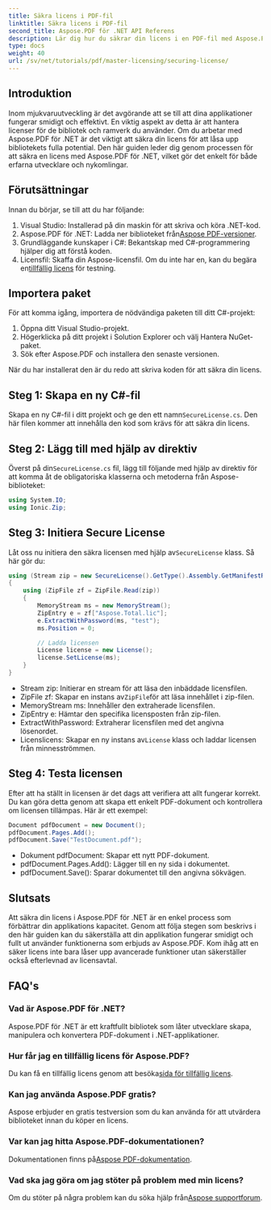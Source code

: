 ```yaml
---
title: Säkra licens i PDF-fil
linktitle: Säkra licens i PDF-fil
second_title: Aspose.PDF för .NET API Referens
description: Lär dig hur du säkrar din licens i en PDF-fil med Aspose.PDF för .NET med denna detaljerade, steg-för-steg-guide. Lås upp avancerade funktioner, säkerställ efterlevnad.
type: docs
weight: 40
url: /sv/net/tutorials/pdf/master-licensing/securing-license/
---
```

## Introduktion

Inom mjukvaruutveckling är det avgörande att se till att dina applikationer fungerar smidigt och effektivt. En viktig aspekt av detta är att hantera licenser för de bibliotek och ramverk du använder. Om du arbetar med Aspose.PDF för .NET är det viktigt att säkra din licens för att låsa upp bibliotekets fulla potential. Den här guiden leder dig genom processen för att säkra en licens med Aspose.PDF för .NET, vilket gör det enkelt för både erfarna utvecklare och nykomlingar.

## Förutsättningar

Innan du börjar, se till att du har följande:

1. Visual Studio: Installerad på din maskin för att skriva och köra .NET-kod.
2.  Aspose.PDF för .NET: Ladda ner biblioteket från[Aspose PDF-versioner](https://releases.aspose.com/pdf/net/).
3. Grundläggande kunskaper i C#: Bekantskap med C#-programmering hjälper dig att förstå koden.
4. Licensfil: Skaffa din Aspose-licensfil. Om du inte har en, kan du begära en[tillfällig licens](https://purchase.aspose.com/temporary-license/) för testning.

## Importera paket

För att komma igång, importera de nödvändiga paketen till ditt C#-projekt:

1. Öppna ditt Visual Studio-projekt.
2. Högerklicka på ditt projekt i Solution Explorer och välj Hantera NuGet-paket.
3. Sök efter Aspose.PDF och installera den senaste versionen.

När du har installerat den är du redo att skriva koden för att säkra din licens.

## Steg 1: Skapa en ny C#-fil

 Skapa en ny C#-fil i ditt projekt och ge den ett namn`SecureLicense.cs`. Den här filen kommer att innehålla den kod som krävs för att säkra din licens.

## Steg 2: Lägg till med hjälp av direktiv

 Överst på din`SecureLicense.cs` fil, lägg till följande med hjälp av direktiv för att komma åt de obligatoriska klasserna och metoderna från Aspose-biblioteket:

```csharp
using System.IO;
using Ionic.Zip;
```

## Steg 3: Initiera Secure License

 Låt oss nu initiera den säkra licensen med hjälp av`SecureLicense` klass. Så här gör du:

```csharp
using (Stream zip = new SecureLicense().GetType().Assembly.GetManifestResourceStream("Aspose.Total.lic.zip"))
{
    using (ZipFile zf = ZipFile.Read(zip))
    {
        MemoryStream ms = new MemoryStream();
        ZipEntry e = zf["Aspose.Total.lic"];
        e.ExtractWithPassword(ms, "test");
        ms.Position = 0;

        // Ladda licensen
        License license = new License();
        license.SetLicense(ms);
    }
}
```

- Stream zip: Initierar en stream för att läsa den inbäddade licensfilen.
-  ZipFile zf: Skapar en instans av`ZipFile`för att läsa innehållet i zip-filen.
- MemoryStream ms: Innehåller den extraherade licensfilen.
- ZipEntry e: Hämtar den specifika licensposten från zip-filen.
- ExtractWithPassword: Extraherar licensfilen med det angivna lösenordet.
-  Licenslicens: Skapar en ny instans av`License` klass och laddar licensen från minnesströmmen.

## Steg 4: Testa licensen

Efter att ha ställt in licensen är det dags att verifiera att allt fungerar korrekt. Du kan göra detta genom att skapa ett enkelt PDF-dokument och kontrollera om licensen tillämpas. Här är ett exempel:

```csharp
Document pdfDocument = new Document();
pdfDocument.Pages.Add();
pdfDocument.Save("TestDocument.pdf");
```

- Dokument pdfDocument: Skapar ett nytt PDF-dokument.
- pdfDocument.Pages.Add(): Lägger till en ny sida i dokumentet.
- pdfDocument.Save(): Sparar dokumentet till den angivna sökvägen.

## Slutsats

Att säkra din licens i Aspose.PDF för .NET är en enkel process som förbättrar din applikations kapacitet. Genom att följa stegen som beskrivs i den här guiden kan du säkerställa att din applikation fungerar smidigt och fullt ut använder funktionerna som erbjuds av Aspose.PDF. Kom ihåg att en säker licens inte bara låser upp avancerade funktioner utan säkerställer också efterlevnad av licensavtal.

## FAQ's

### Vad är Aspose.PDF för .NET?
Aspose.PDF för .NET är ett kraftfullt bibliotek som låter utvecklare skapa, manipulera och konvertera PDF-dokument i .NET-applikationer.

### Hur får jag en tillfällig licens för Aspose.PDF?
 Du kan få en tillfällig licens genom att besöka[sida för tillfällig licens](https://purchase.aspose.com/temporary-license/).

### Kan jag använda Aspose.PDF gratis?
Aspose erbjuder en gratis testversion som du kan använda för att utvärdera biblioteket innan du köper en licens.

### Var kan jag hitta Aspose.PDF-dokumentationen?
 Dokumentationen finns på[Aspose PDF-dokumentation](https://reference.aspose.com/pdf/net/).

### Vad ska jag göra om jag stöter på problem med min licens?
 Om du stöter på några problem kan du söka hjälp från[Aspose supportforum](https://forum.aspose.com/c/pdf/10).